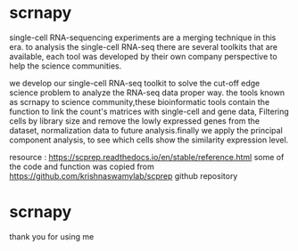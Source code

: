 # scrnapy


single-cell RNA-sequencing experiments are a merging technique in this era. to analysis the single-cell RNA-seq there are several toolkits that are available, each tool was developed by their own company perspective to help the science communities. 

we develop our single-cell RNA-seq toolkit to solve the cut-off edge science problem to analyze the RNA-seq data proper way. the tools known as scrnapy to science community,these bioinformatic tools contain the function to link the count's matrices with single-cell and gene data, Filtering cells by library size and  remove the  lowly expressed genes from the dataset, normalization data to future analysis.finally we apply the principal component analysis, to see which cells show the similarity expression level.


resource : https://scprep.readthedocs.io/en/stable/reference.html
some of the code and function was copied from https://github.com/krishnaswamylab/scprep github repository


# scrnapy
thank you for using me




